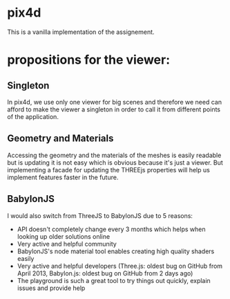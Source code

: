 # pix4d

This is a vanilla implementation of the assignement. 

# propositions for the viewer:

## Singleton
In pix4d, we use only one viewer for big scenes and therefore we need can afford to make the viewer a singleton in order to call it from different points of the application.

## Geometry and Materials
Accessing the geometry and the materials of the meshes is easily readable but is updating it is not easy which is obvious because it's just a viewer. But implementing a facade for updating the THREEjs properties will help us implement features faster in the future.

## BabylonJS
I would also switch from ThreeJS to BabylonJS due to 5 reasons:

- API doesn't completely change every 3 months which helps when looking up older solutions online
- Very active and helpful community
- BabylonJS's node material tool enables creating high quality shaders easily
- Very active and helpful developers (Three.js: oldest bug on GitHub from April 2013, Babylon.js: oldest bug on GitHub from 2 days ago)
- The playground is such a great tool to try things out quickly, explain issues and provide help

